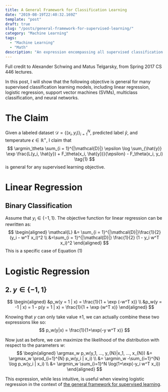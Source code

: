 ```yaml
---
title: A General Framework for Classification Learning
date: "2019-08-19T22:40:32.169Z"
template: "post"
draft: true
slug: "/posts/general-framework-for-supervised-learning/"
category: "Machine Learning"
tags:
  - "Machine Learning"
  - "Math"
description: "An expression encompassing all supervised classification learning models."
---
```


Full credit to Alexander Schwing and Matus Telgarsky, from Spring 2017 CS 446 lectures.

In this post, I will show that the following objective is general for many supervised classification learning models, including linear regression, logistic regression, support vector machines (SVMs), multiclass classification, and neural networks. 

# The Claim
Given a labeled dataset $\mathcal{D} = \{(x_i, y_i)\}_{i=1}^N$, predicted label $\hat{y}$, and temperature $\epsilon \in \mathbb{R}^+$, I claim that
$$
\argmin_\theta \sum_{i = 1}^{|\mathcal{D}|} \epsilon \log \sum_{\hat{y}} \exp \frac{L(y_i, \hat{y}) + F_\theta(x_i, \hat{y})}{\epsilon} - F_\theta(x_i, y_i) \tag{1}
$$
is general for any supervised learning objective.

# Linear Regression
## Binary Classification
Assume that $y_i \in \{-1, 1\}$. The objective function for linear regression can be rewritten as:
$$
\begin{aligned}
\mathcal{L} &= \sum_{i = 1}^{|\mathcal{D}|}\frac{1}{2} (y_i - w^T x_i)^2 \\
 &=\sum_{i = 1}^{|\mathcal{D}|} \frac{1}{2} (1 - y_i w^T x_i)^2
\end{aligned}
$$
This is a specific case of Equation $(1)$ 

# Logistic Regression
## 2. $y \in \{-1, 1\}$
$$
\begin{aligned}
&p_w(y = 1 | x) = \frac{1}{1 + \exp (-w^T x)} \\
&p_w(y = -1 | x) = 1 - p(y = 1 | x) = \frac{1}{1 + \exp (w^T x)}
\end{aligned}
$$

Knowing that $y$ can only take value $\pm 1$, we can actually combine these two expressions like so:
$$
p_w(y|x) = \frac{1}{1+\exp(-y w^T x)}
$$

Now just as before, we can maximize the likelihood of the distribution with respect to the parameters $w$:
$$
\begin{aligned}
\argmax_w p_w(y_1, ..., y_{N}|x_1, ..., x_{N}) &= \argmax_w \prod_{i=1}^{N} p_w(y_i | x_i) \\
&= \argmin_w -\sum_{i=1}^{N} \log p_w(y_i | x_i) \\
&= \argmin_w \sum_{i=1}^N \log(1+\exp(-y_i w^T x_i))
\end{aligned}
$$

This expression, while less intuitive, is useful when viewing logistic regression in the context of [the general framework for supervised learning](alanqwang.com/posts/general-framework-for-supervised-learning/).


